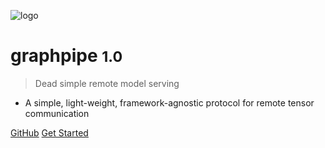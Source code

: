 ![logo](_media/logo.png)

# graphpipe <small>1.0</small>

> Dead simple remote model serving

* A simple, light-weight, framework-agnostic protocol for remote tensor
  communication

[GitHub](https://github.com/oracle/graphpipe/)
[Get Started](#graphpipe)

